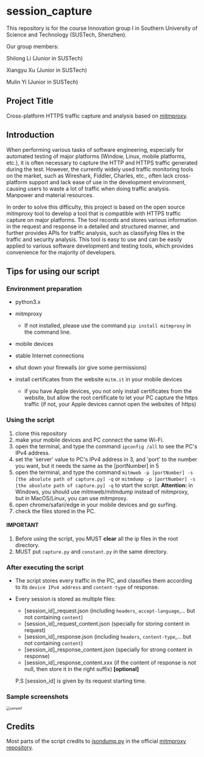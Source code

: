 # session_capture

This repository is for the course Innovation group I in Southern University of Science and Technology (SUSTech, Shenzhen).

Our group members:

Shilong Li (Junior in SUSTech)

Xiangyu Xu (Junior in SUSTech)

Mulin Yi (Junior in SUSTech)

## Project Title

Cross-platform HTTPS traffic capture and analysis based on [mitmproxy](https://github.com/mitmproxy/mitmproxy/).

## Introduction

When performing various tasks of software engineering, especially for automated testing of major platforms (Window, Linux, mobile platforms, etc.), it is often necessary to capture the HTTP and HTTPS traffic generated during the test.  However, the currently widely used traffic monitoring tools on the market, such as Wireshark, Fiddler, Charles, etc., often lack cross-platform support and lack ease of use in the development environment, causing users to waste a lot of traffic when doing traffic analysis.  Manpower and material resources.

In order to solve this difficulty, this project is based on the open source mitmproxy tool to develop a tool that is compatible with HTTPS traffic capture on major platforms. The tool records and stores various information in the request and response in a detailed and structured manner, and further provides APIs for traffic analysis, such as classifying files in the traffic and security analysis. This tool is easy to use and can be easily applied to various software development and testing tools, which provides convenience for the majority of developers.

## Tips for using our script

### Environment preparation

- python3.x

- mitmproxy
  - If not installed, please use the command `pip install mitmproxy` in the command line.

- mobile devices

- stable Internet connections

- shut down your firewalls (or give some permissions)
- install certificates from the website `mitm.it` in your mobile devices
  - if you have Apple devices, you not only install certificates from the website, but allow the root certificate to let your PC capture the https traffic (if not, your Apple devices cannot open the websites of https)

### Using the script

1. clone this repository
2. make your mobile devices and PC connect the same Wi-Fi.
3. open the terminal, and type the command `ipconfig /all` to see the PC's IPv4 address.
4. set the 'server' value to PC's IPv4 address in 3, and 'port' to the number you want, but it needs the same as the [portNumber] in 5
5. open the terminal, and type the command `mitmweb -p [portNumber] -s [the absolute path of capture.py] -q` or `mitmdump -p [portNumber] -s [the absolute path of capture.py] -q` to start the script. **Attention:** in Windows, you should use mitmweb/mitmdump instead of mitmproxy, but in MacOS/Linux, you can use mitmproxy.
6. open chrome/safari/edge in your mobile devices and go surfing.
7. check the files stored in the PC.

#### IMPORTANT

1. Before using the script, you MUST **clear** all the ip files in the root directory.
2. MUST put `capture.py` and `constant.py` in the same directory.



### After executing the script

- The script stores every traffic in the PC, and classifies them according to its `device IPv4 address` and `content-type` of response.

- Every session is stored as multiple files:
  - [session_id]_request.json (including `headers`, `accept-language`,... but not containing `content`)
  - [session_id]_request_content.json (specially for storing content in request)
  - [session_id]_response.json (including `headers`, `content-type`,... but not containing `content`)
  - [session_id]_response_content.json (specially for strong content in response)
  - [session_id]_response_content.xxx (if the content of response is not null, then store it in the right suffix) **[optional]**
  
  P.S [session_id] is given by its request starting time.

### Sample screenshots

<img src=".\img\img1.png" alt="sample1" style="zoom:60%;" />

## Credits

Most parts of the script credits to [jsondump.py](https://github.com/mitmproxy/mitmproxy/blob/master/examples/contrib/jsondump.py) in the official [mitmproxy repository](https://github.com/mitmproxy/mitmproxy/).